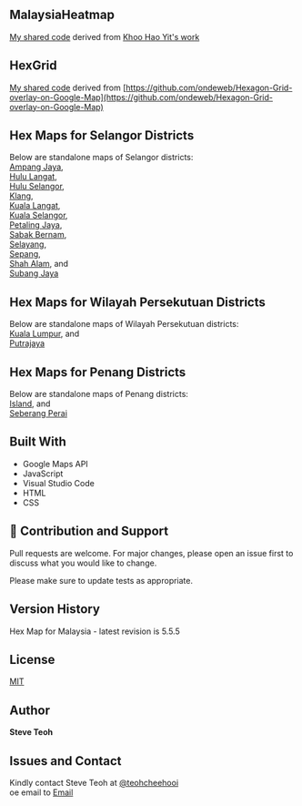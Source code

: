 ﻿## MalaysiaHeatmap
[My shared code](http://steveteoh.github.io/MalaysiaHeatMap) derived from [Khoo Hao Yit's work](https://github.com/KhooHaoYit/KhooHaoYit.github.io/tree/main/Covid19%20Malaysia%20Heatmap)

## HexGrid
[My shared code](http://steveteoh.github.io/HexGrid) derived from [https://github.com/ondeweb/Hexagon-Grid-overlay-on-Google-Map](https://github.com/ondeweb/Hexagon-Grid-overlay-on-Google-Map) 

## Hex Maps for Selangor Districts
Below are standalone maps of Selangor districts: <br>
[Ampang Jaya](http://steveteoh.github.io/AmpangJaya/), <br>
[Hulu Langat](http://steveteoh.github.io/HuluLangat/), <br>
[Hulu Selangor](http://steveteoh.github.io/HuluSelangor/), <br>
[Klang](http://steveteoh.github.io/Klang/), <br>
[Kuala Langat](http://steveteoh.github.io/KualaLangat/), <br>
[Kuala Selangor](http://steveteoh.github.io/KualaSelangor/), <br>
[Petaling Jaya](http://steveteoh.github.io/PetalingJaya/), <br>
[Sabak Bernam](http://steveteoh.github.io/SabakBernam), <br>
[Selayang](http://steveteoh.github.io/Selayang/), <br>
[Sepang](http://steveteoh.github.io/Sepang/), <br>
[Shah Alam](http://steveteoh.github.io/ShahAlam/), and  <br>
[Subang Jaya](http://steveteoh.github.io/SubangJayaNew/)

## Hex Maps for Wilayah Persekutuan Districts
Below are standalone maps of Wilayah Persekutuan districts: <br>
[Kuala Lumpur](http://steveteoh.github.io/KualaLumpur), and  <br>
[Putrajaya](http://steveteoh.github.io/Putrajaya)

## Hex Maps for Penang Districts
Below are standalone maps of Penang districts: <br>
[Island](http://steveteoh.github.io/Penang/island.html), and  <br>
[Seberang Perai](http://steveteoh.github.io/Penang/perai.html)

## Built With

- Google Maps API
- JavaScript
- Visual Studio Code
- HTML
- CSS

## 🤝 Contribution and Support
Pull requests are welcome. For major changes, please open an issue first to discuss what you would like to change.

Please make sure to update tests as appropriate.

## Version History
Hex Map for Malaysia - latest revision is 5.5.5

## License
[MIT](https://choosealicense.com/licenses/mit/)

## Author
**Steve Teoh**

## Issues and Contact
Kindly contact Steve Teoh at [@teohcheehooi](https://twitter.com/teohcheehooi) <br>
 oe email to [Email](mailto:chteoh@1utar.my?subject=Map "Map")